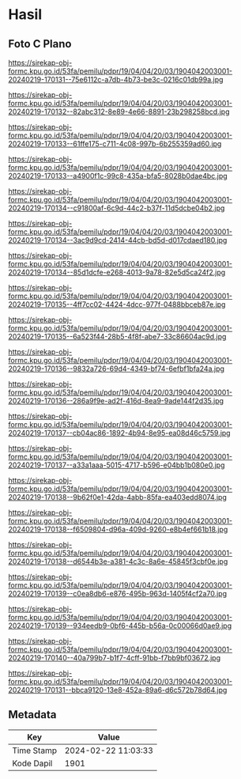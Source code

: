 # Hasil

## Foto C Plano

https://sirekap-obj-formc.kpu.go.id/53fa/pemilu/pdpr/19/04/04/20/03/1904042003001-20240219-170131--75e6112c-a7db-4b73-be3c-0216c01db99a.jpg

https://sirekap-obj-formc.kpu.go.id/53fa/pemilu/pdpr/19/04/04/20/03/1904042003001-20240219-170132--82abc312-8e89-4e66-8891-23b298258bcd.jpg

https://sirekap-obj-formc.kpu.go.id/53fa/pemilu/pdpr/19/04/04/20/03/1904042003001-20240219-170133--61ffe175-c711-4c08-997b-6b255359ad60.jpg

https://sirekap-obj-formc.kpu.go.id/53fa/pemilu/pdpr/19/04/04/20/03/1904042003001-20240219-170133--a4900f1c-99c8-435a-bfa5-8028b0dae4bc.jpg

https://sirekap-obj-formc.kpu.go.id/53fa/pemilu/pdpr/19/04/04/20/03/1904042003001-20240219-170134--c91800af-6c9d-44c2-b37f-11d5dcbe04b2.jpg

https://sirekap-obj-formc.kpu.go.id/53fa/pemilu/pdpr/19/04/04/20/03/1904042003001-20240219-170134--3ac9d9cd-2414-44cb-bd5d-d017cdaed180.jpg

https://sirekap-obj-formc.kpu.go.id/53fa/pemilu/pdpr/19/04/04/20/03/1904042003001-20240219-170134--85d1dcfe-e268-4013-9a78-82e5d5ca24f2.jpg

https://sirekap-obj-formc.kpu.go.id/53fa/pemilu/pdpr/19/04/04/20/03/1904042003001-20240219-170135--4ff7cc02-4424-4dcc-977f-0488bbceb87e.jpg

https://sirekap-obj-formc.kpu.go.id/53fa/pemilu/pdpr/19/04/04/20/03/1904042003001-20240219-170135--6a523f44-28b5-4f8f-abe7-33c86604ac9d.jpg

https://sirekap-obj-formc.kpu.go.id/53fa/pemilu/pdpr/19/04/04/20/03/1904042003001-20240219-170136--9832a726-69d4-4349-bf74-6efbf1bfa24a.jpg

https://sirekap-obj-formc.kpu.go.id/53fa/pemilu/pdpr/19/04/04/20/03/1904042003001-20240219-170136--286a9f9e-ad2f-416d-8ea9-9ade144f2d35.jpg

https://sirekap-obj-formc.kpu.go.id/53fa/pemilu/pdpr/19/04/04/20/03/1904042003001-20240219-170137--cb04ac86-1892-4b94-8e95-ea08d46c5759.jpg

https://sirekap-obj-formc.kpu.go.id/53fa/pemilu/pdpr/19/04/04/20/03/1904042003001-20240219-170137--a33a1aaa-5015-4717-b596-e04bb1b080e0.jpg

https://sirekap-obj-formc.kpu.go.id/53fa/pemilu/pdpr/19/04/04/20/03/1904042003001-20240219-170138--9b62f0e1-42da-4abb-85fa-ea403edd8074.jpg

https://sirekap-obj-formc.kpu.go.id/53fa/pemilu/pdpr/19/04/04/20/03/1904042003001-20240219-170138--f6509804-d96a-409d-9260-e8b4ef661b18.jpg

https://sirekap-obj-formc.kpu.go.id/53fa/pemilu/pdpr/19/04/04/20/03/1904042003001-20240219-170138--d6544b3e-a381-4c3c-8a6e-45845f3cbf0e.jpg

https://sirekap-obj-formc.kpu.go.id/53fa/pemilu/pdpr/19/04/04/20/03/1904042003001-20240219-170139--c0ea8db6-e876-495b-963d-1405f4cf2a70.jpg

https://sirekap-obj-formc.kpu.go.id/53fa/pemilu/pdpr/19/04/04/20/03/1904042003001-20240219-170139--934eedb9-0bf6-445b-b56a-0c00066d0ae9.jpg

https://sirekap-obj-formc.kpu.go.id/53fa/pemilu/pdpr/19/04/04/20/03/1904042003001-20240219-170140--40a799b7-b1f7-4cff-91bb-f7bb9bf03672.jpg

https://sirekap-obj-formc.kpu.go.id/53fa/pemilu/pdpr/19/04/04/20/03/1904042003001-20240219-170131--bbca9120-13e8-452a-89a6-d6c572b78d64.jpg


## Metadata

| Key        | Value               |
| ---------- | ------------------- |
| Time Stamp | 2024-02-22 11:03:33 |
| Kode Dapil | 1901                |



